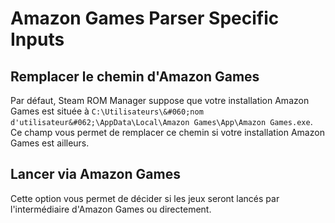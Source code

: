 # Amazon Games Parser Specific Inputs

## Remplacer le chemin d'Amazon Games
Par défaut, Steam ROM Manager suppose que votre installation Amazon Games est située à `C:\Utilisateurs\&#060;nom d'utilisateur&#062;\AppData\Local\Amazon Games\App\Amazon Games.exe`. Ce champ vous permet de remplacer ce chemin si votre installation Amazon Games est ailleurs.

## Lancer via Amazon Games

Cette option vous permet de décider si les jeux seront lancés par l'intermédiaire d'Amazon Games ou directement.
